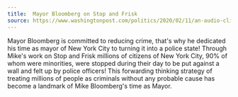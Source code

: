 ```yaml
---
title:  Mayor Bloomberg on Stop and Frisk
source: https://www.washingtonpost.com/politics/2020/02/11/an-audio-clip-lays-bare-michael-bloombergs-major-stop-and-frisk-problem/
---
```

Mayor Bloomberg is committed to reducing crime, that's why he dedicated his time as mayor of New York City to turning it into a police state! Through Mike's work on Stop and Frisk millions of citizens of New York City, 90% of whom were minorities, were stopped during their day to be put against a wall and felt up by police officers! This forwarding thinking strategy of treating millions of people as criminals without any probable cause has become a landmark of Mike Bloomberg's time as Mayor.
